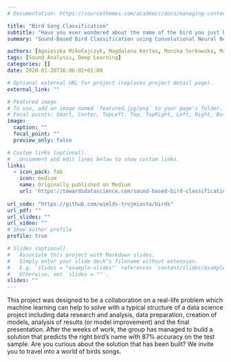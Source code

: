 ```yaml
---
# Documentation: https://sourcethemes.com/academic/docs/managing-content/

title: "Bird Song Classification"
subtitle: "Have you ever wondered about the name of the bird you just heard singing?"
summary: "Sound-Based Bird Classification using Convolutional Neural Networks and Mel-Cepstrum Sepctrograms"

authors: [Agnieszka Mikołajczyk, Magdalena Kortas, Monika Serkowska, Małgorzata Ciwoniuk, Agata Dragan-Górska, Magdalena Kamińska, Ewa Tusień]
tags: [Sound Analysis, Deep Learning]
categories: []
date: 2020-01-20T16:06:02+01:00

# Optional external URL for project (replaces project detail page).
external_link: ""

# Featured image
# To use, add an image named `featured.jpg/png` to your page's folder.
# Focal points: Smart, Center, TopLeft, Top, TopRight, Left, Right, BottomLeft, Bottom, BottomRight.
image:
  caption: ""
  focal_point: ""
  preview_only: false

# Custom links (optional).
#   Uncomment and edit lines below to show custom links.
links:
  - icon_pack: fab
    icon: medium
    name: Originally published on Medium
    url: 'https://towardsdatascience.com/sound-based-bird-classification-965d0ecacb2b'
    
url_code: "https://github.com/wimlds-trojmiasto/birds"
url_pdf: ""
url_slides: ""
url_video: ""
# Show author profile
profile: true

# Slides (optional).
#   Associate this project with Markdown slides.
#   Simply enter your slide deck's filename without extension.
#   E.g. `slides = "example-slides"` references `content/slides/example-slides.md`.
#   Otherwise, set `slides = ""`.
slides: ""
---
```


This project was designed to be a collaboration on a real-life problem which machine learning can help to solve with a typical structure of a data science project including data research and analysis, data preparation, creation of models, analysis of results (or model improvement) and the final presentation. After the weeks of work, the group has managed to build a solution that predicts the right bird’s name with 87% accuracy on the test sample. Are you curious about the solution that has been built? We invite you to travel into a world of birds songs.
